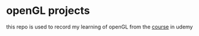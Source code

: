 # openGL projects
this repo is used to record my learning of openGL from the [course](https://www.udemy.com/course/graphics-with-modern-opengl/learn/lecture/10016956#overview) in udemy

